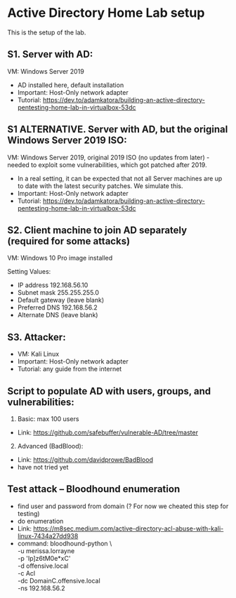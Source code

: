 # Active Directory Home Lab setup 

This is the setup of the lab.

## S1. Server with AD:
VM: Windows Server 2019
-	AD installed here, default installation
- Important: Host-Only network adapter
- Tutorial: https://dev.to/adamkatora/building-an-active-directory-pentesting-home-lab-in-virtualbox-53dc

## S1 ALTERNATIVE. Server with AD, but the original Windows Server 2019 ISO:
VM: Windows Server 2019, original 2019 ISO (no updates from later) - needed to exploit some vulnerabilities, which got patched after 2019. 
- In a real setting, it can be expected that not all Server machines are up to date with the latest security patches. We simulate this.
- Important: Host-Only network adapter
- Tutorial: https://dev.to/adamkatora/building-an-active-directory-pentesting-home-lab-in-virtualbox-53dc

## S2. Client machine to join AD separately (required for some attacks)

VM: Windows 10 Pro image installed

Setting	Values:
- IP address	192.168.56.10
- Subnet mask	255.255.255.0
- Default gateway	(leave blank)
- Preferred DNS	192.168.56.2
- Alternate DNS	(leave blank)

## S3. Attacker:
- VM: Kali Linux
- Important: Host-Only network adapter
- Tutorial: any guide from the internet


## Script to populate AD with users, groups, and vulnerabilities:

1.	Basic: max 100 users
-	Link: https://github.com/safebuffer/vulnerable-AD/tree/master

2.	Advanced (BadBlood):
-	Link: https://github.com/davidprowe/BadBlood 
-	have not tried yet

## Test attack – Bloodhound enumeration 
-	find user and password from domain (? For now we cheated this step for testing)
-	do enumeration
-	Link: https://m8sec.medium.com/active-directory-acl-abuse-with-kali-linux-7434a27dd938
- command: bloodhound-python \                                        
  -u merissa.lorrayne \
  -p 'Ip]z6tM0e*xC' \
  -d offensive.local \
  -c Acl \
  -dc DomainC.offensive.local \
  -ns 192.168.56.2

